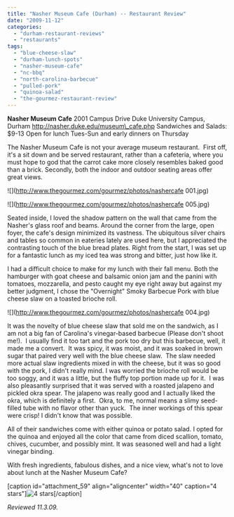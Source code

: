 ```yaml
---
title: "Nasher Museum Cafe (Durham) -- Restaurant Review"
date: "2009-11-12"
categories: 
  - "durham-restaurant-reviews"
  - "restaurants"
tags: 
  - "blue-cheese-slaw"
  - "durham-lunch-spots"
  - "nasher-museum-cafe"
  - "nc-bbq"
  - "north-carolina-barbecue"
  - "pulled-pork"
  - "quinoa-salad"
  - "the-gourmez-restaurant-review"
---
```


**Nasher Museum Cafe** 2001 Campus Drive Duke University Campus, Durham http://nasher.duke.edu/museum\_cafe.php Sandwiches and Salads: $9-13 Open for lunch Tues-Sun and early dinners on Thursday

The Nasher Museum Cafe is not your average museum restaurant.  First off, it's a sit down and be served restaurant, rather than a cafeteria, where you must hope to god that the carrot cake more closely resembles baked good than a brick. Secondly, both the indoor and outdoor seating areas offer great views.

![](http://www.thegourmez.com/gourmez/photos/nashercafe 001.jpg)

![](http://www.thegourmez.com/gourmez/photos/nashercafe 005.jpg)

Seated inside, I loved the shadow pattern on the wall that came from the Nasher's glass roof and beams. Around the corner from the large, open foyer, the cafe's design minimized its vastness. The ubiquitous silver chairs and tables so common in eateries lately are used here, but I appreciated the contrasting touch of the blue bread plates. Right from the start, I was set up for a fantastic lunch as my iced tea was strong and bitter, just how like it.

I had a difficult choice to make for my lunch with their fall menu. Both the hamburger with goat cheese and balsamic onion jam and the panini with tomatoes, mozzarella, and pesto caught my eye right away but against my better judgment, I chose the "Overnight" Smoky Barbecue Pork with blue cheese slaw on a toasted brioche roll.

![](http://www.thegourmez.com/gourmez/photos/nashercafe 004.jpg)

It was the novelty of blue cheese slaw that sold me on the sandwich, as I am not a big fan of Carolina's vinegar-based barbecue (Please don't shoot me!).  I usually find it too tart and the pork too dry but this barbecue, well, it made me a convert.  It was spicy, it was moist, and it was soaked in brown sugar that paired very well with the blue cheese slaw.  The slaw needed more actual slaw ingredients mixed in with the cheese, but it was so good with the pork, I didn't really mind. I was worried the brioche roll would be too soggy, and it was a little, but the fluffy top portion made up for it.  I was also pleasantly surprised that it was served with a roasted jalapeno and pickled okra spear. The jalapeno was really good and I actually liked the okra, which is definitely a first.  Okra, to me, normal means a slimy seed-filled tube with no flavor other than yuck.  The inner workings of this spear were crisp! I didn't know that was possible.

All of their sandwiches come with either quinoa or potato salad. I opted for the quinoa and enjoyed all the color that came from diced scallion, tomato, chives, cucumber, and possibly mint. It was seasoned well and had a light vinegar binding.

With fresh ingredients, fabulous dishes, and a nice view, what's not to love about lunch at the Nasher Museum Cafe?

\[caption id="attachment\_59" align="aligncenter" width="40" caption="4 stars"\]![4 stars](http://s3.amazonaws.com/thegourmez-wpmedia/2009/02/rating_truffle1.gif "rating_truffle1")\[/caption\]

_Reviewed 11.3.09._
